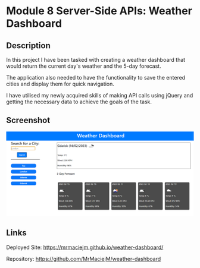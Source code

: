 # Module 8 Server-Side APIs: Weather Dashboard

## Description

In this project I have been tasked with creating a weather dashboard that would return the current day's weather and the 5-day forecast.

The application also needed to have the functionality to save the entered cities and display them for quick navigation.

I have utilised my newly acquired skills of making API calls using jQuery and getting the necessary data to achieve the goals of the task.

## Screenshot

![](/assets/weather-app-fixed.png)

## Links

Deployed Site:
https://mrmaciejm.github.io/weather-dashboard/

Repository:
https://github.com/MrMaciejM/weather-dashboard

